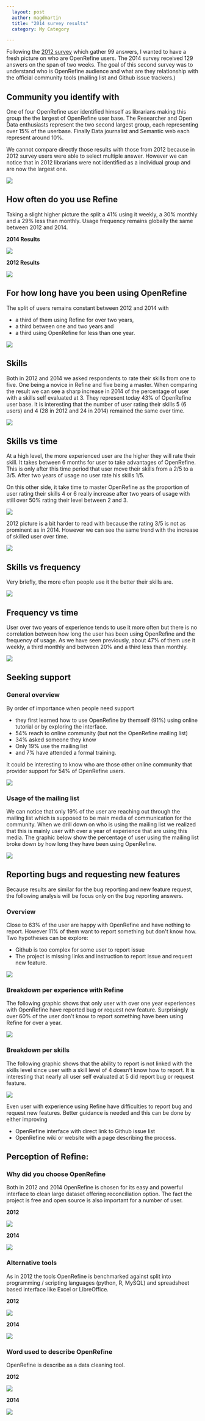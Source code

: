 ```yaml
---
  layout: post
  author: magdmartin
  title: "2014 survey results"
  category: My Category

---
```


Following the [2012 survey](http://googlerefine.blogspot.ca/2012/10/google-refine-usage-survey-results.html) which gather 99 answers, I wanted to have a fresh picture on who are OpenRefine users. The 2014 survey received 129 answers on the span of two weeks. The goal of this second survey was to understand who is OpenRefine audience and what are they relationship with the official community tools (mailing list and Github issue trackers.) 

## Community you identify with

One of four OpenRefine user identified himself as librarians making this group the the largest of OpenRefine user base. The Researcher and Open Data enthusiasts represent the two second largest group, each representing over 15% of the userbase. Finally Data journalist and Semantic web each represent around 10%.

We cannot compare directly those results with those from 2012 because in 2012 survey users were able to select multiple answer. However we can notice that in 2012 librarians were not identified as a individual group and are now the largest one. 

<a href="https://raw.github.com/OpenRefine/openrefine.github.com/master/images/2014survey/1.png"><img src="/images/2014survey/1.png" class="inset" /></a>

##  How often do you use Refine
Taking a slight higher picture the split a 41% using it weekly, a 30% monthly and a 29% less than monthly. Usage frequency remains globally the same between 2012 and 2014.

**2014 Results**

<a href="https://raw.github.com/OpenRefine/openrefine.github.com/master/images/2014survey/21.png"><img src="/images/2014survey/21.png" class="inset" /></a>

**2012 Results**

<a href="http://4.bp.blogspot.com/-ay80Gmy0uxI/UH_AaxYo6hI/AAAAAAAABxg/BBAk5L6STro/s1600/03.png"><img src="http://4.bp.blogspot.com/-ay80Gmy0uxI/UH_AaxYo6hI/AAAAAAAABxg/BBAk5L6STro/s1600/03.png" class="inset" /></a>


## For how long have you been using OpenRefine
The split of users remains constant between 2012 and 2014 with 
- a third of them using Refine for over two years, 
- a third between one and two years and 
- a third using OpenRefine for less than one year.

<a href="https://raw.github.com/OpenRefine/openrefine.github.com/master/images/2014survey/22.png"><img src="/images/2014survey/22.png" class="inset" /></a>

## Skills
Both in 2012 and 2014 we asked respondents to rate their skills from one to five. One being a novice in Refine and five being a master. When comparing the result we can see a sharp increase in 2014 of the percentage of user with a skills self evaluated at 3. They represent today 43% of OpenRefine user base. It is interesting that the number of user rating their skills 5 (6 users) and 4  (28 in 2012 and 24 in 2014) remained the same over time. 

<a href="https://raw.github.com/OpenRefine/openrefine.github.com/master/images/2014survey/3.png"><img src="/images/2014survey/3.png" class="inset" /></a>

## Skills vs time 
At a high level, the more experienced user are the higher they will rate their skill. 
It takes between 6 months for user to take advantages of OpenRefine. This is only after this time period that user move their skills from a 2/5 to a 3/5. After two years of usage no user rate his skills 1/5.

On this other side, it take time to master OpenRefine as the proportion of user rating their skills 4 or 6 really increase after two years of usage with still over 50% rating their level between 2 and 3.

<a href="https://raw.github.com/OpenRefine/openrefine.github.com/master/images/2014survey/4.png"><img src="/images/2014survey/4.png" class="inset" /></a>

2012 picture is a bit harder to read with because the rating 3/5 is not as prominent as in 2014. However we can see the same trend with the increase of skilled user over time. 

<a href="https://raw.github.com/OpenRefine/openrefine.github.com/master/images/2014survey/4-2012.png"><img src="/images/2014survey/4-2012.png" class="inset" /></a>


## Skills vs frequency
Very briefly, the more often people use it the better their skills are. 

<a href="https://raw.github.com/OpenRefine/openrefine.github.com/master/images/2014survey/5.png"><img src="/images/2014survey/5.png" class="inset" /></a>


## Frequency vs time
User over two years of experience tends to use it more often but there is no correlation between how long the user has been using OpenRefine and the frequency of usage. As we have seen previously, about 47% of them use it weekly, a third monthly and between 20% and a third less than monthly. 

<a href="https://raw.github.com/OpenRefine/openrefine.github.com/master/images/2014survey/6.png"><img src="/images/2014survey/6.png" class="inset" /></a>

## Seeking support
### General overview
By order of importance when people need support 
- they first learned how to use OpenRefine by themself (91%) using online tutorial or by exploring the interface. 
- 54% reach to online community (but not the OpenRefine mailing list)
- 34% asked someone they know
- Only 19% use the mailing list 
- and 7% have attended a formal training. 

It could be interesting to know who are those other online community that provider support for 54% of OpenRefine users.

<a href="https://raw.github.com/OpenRefine/openrefine.github.com/master/images/2014survey/71.png"><img src="/images/2014survey/71.png" class="inset" /></a>

### Usage of the mailing list
We can notice that only 19% of the user are reaching out through the mailing list which is supposed to be main media of communication for the community. When we drill down on who is using the mailing list we realized that this is mainly user with over a year of experience that are using this media. The graphic below show the percentage of user using the mailing list broke down by how long they have been using OpenRefine. 

<a href="https://raw.github.com/OpenRefine/openrefine.github.com/master/images/2014survey/72.png"><img src="/images/2014survey/72.png" class="inset" /></a>

## Reporting bugs and requesting new features
Because results are similar for the bug reporting and new feature request, the following analysis will be focus only on the bug reporting answers.

### Overview
Close to 63% of the user are happy with OpenRefine and have nothing to report. However 11% of them want to report something but don't know how. Two hypotheses can be explore:
- Github is too complex for some user to report issue
- The project is missing links and instruction to report issue and request new feature. 

<a href="https://raw.github.com/OpenRefine/openrefine.github.com/master/images/2014survey/81.png"><img src="/images/2014survey/81.png" class="inset" /></a>

### Breakdown per experience with Refine
The following graphic shows that only user with over one year experiences with OpenRefine have reported bug or request new feature. Surprisingly over 60% of the user don't know to report something have been using Refine for over a year.

<a href="https://raw.github.com/OpenRefine/openrefine.github.com/master/images/2014survey/82.png"><img src="/images/2014survey/82.png" class="inset" /></a>


### Breakdown per skills
The following graphic shows that the ability to report is not linked with the skills level since user with a skill level of 4 doesn't know how to report. It is interesting that nearly all user self evaluated at 5 did report bug or request feature. 

<a href="https://raw.github.com/OpenRefine/openrefine.github.com/master/images/2014survey/83.png"><img src="/images/2014survey/83.png" class="inset" /></a>

Even user with experience using Refine have difficulties to report bug and request new features. Better guidance is needed and this can be done by either improving
- OpenRefine interface with direct link to Github issue list
- OpenRefine wiki or website with a page describing the process.


## Perception of Refine:
### Why did you choose OpenRefine
Both in 2012 and 2014 OpenRefine is chosen for its easy and powerful interface to clean large dataset offering reconciliation option. The fact the project is free and open source is also important for a number of user.

**2012**

<a href="https://raw.github.com/OpenRefine/openrefine.github.com/master/images/2014survey/why2012.png"><img src="/images/2014survey/why2012.png" class="inset" /></a>

**2014**

<a href="https://raw.github.com/OpenRefine/openrefine.github.com/master/images/2014survey/why2014.png"><img src="/images/2014survey/why2014.png" class="inset" /></a>

### Alternative tools 
As in 2012 the tools OpenRefine is benchmarked against split into programming / scripting languages (python, R, MySQL) and spreadsheet based interface like Excel or LibreOffice. 

**2012**

<a href="https://raw.github.com/OpenRefine/openrefine.github.com/master/images/2014survey/tools2012.png"><img src="/images/2014survey/tools2012.png" class="inset" /></a>

**2014**

<a href="https://raw.github.com/OpenRefine/openrefine.github.com/master/images/2014survey/tools2014.png"><img src="/images/2014survey/tools2014.png" class="inset" /></a>

### Word used to describe OpenRefine
OpenRefine is describe as a data cleaning tool.

**2012**

<a href="https://raw.github.com/OpenRefine/openrefine.github.com/master/images/2014survey/describe2012.png"><img src="/images/2014survey/describe2012.png" class="inset" /></a>


**2014**

<a href="https://raw.github.com/OpenRefine/openrefine.github.com/master/images/2014survey/describe2014.png"><img src="/images/2014survey/describe2014.png" class="inset" /></a>



